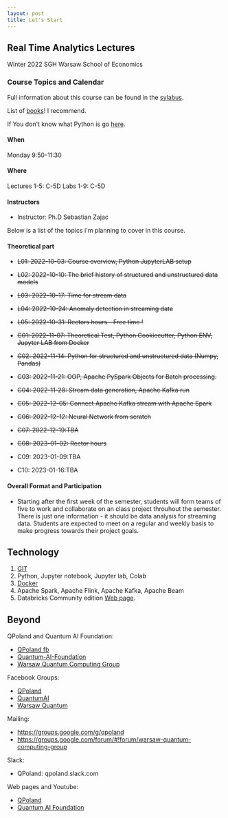 ```yaml
---
layout: post
title: Let's Start
---
```


## Real Time Analytics Lectures

Winter 2022
SGH Warsaw School of Economics


### Course Topics and Calendar

Full information about this course can be found in the [sylabus](/RealTimeEN/syllabus).

List of [books](/RealTimeEN/Books)! I recommend.

If You don't know what Python is go [here](/RealTimeEN/Python).

#### When
Monday 9:50-11:30

#### Where

Lectures 1-5: C-5D
Labs 1-9: C-5D

#### Instructors

- Instructor: Ph.D Sebastian Zajac


Below is a list of the topics i'm planning to cover in this course.
#### Theoretical part

- <del>L01: 2022-10-03: Course overview, Python JupyterLAB setup</del>
- <del>L02: 2022-10-10: The brief history of structured and unstructured data models</del>
- <del>L03: 2022-10-17: Time for stream data</del>
- <del>L04: 2022-10-24: Anomaly detection in streaming data</del>
- <del>L05: 2022-10-31: Rectors hours - Free time !</del>

- <del>C01: 2022-11-07: Theoretical Test, Python Cookiecutter, Python ENV, Jupyter LAB from Docker </del>
- <del>C02: 2022-11-14: Python for structured and unstructured data (Numpy, Pandas)</del>
- <del>C03: 2022-11-21: OOP, Apache PySpark Objects for Batch processing.</del> 
- <del>C04: 2022-11-28: Stream data generation, Apache Kafka run</del>
- <del>C05: 2022-12-05: Connect Apache Kafka stream with Apache Spark </del>
- <del>C06: 2022-12-12: Neural Network from scratch</del>
- <del>C07: 2022-12-19:TBA</del>
- <del>C08: 2023-01-02: Rector hours</del>
- C09: 2023-01-09:TBA
- C10: 2023-01-16:TBA



#### Overall Format and Participation

- Starting after the first week of the semester, students will form teams of five to work and collaborate on an class project throuhout the semester.
There is just one information - it should be data analysis for streaming data.
Students are expected to meet on a regular and weekly basis to make progress towards their project goals.


## Technology

1. [GIT](https://sebkaz-teaching.github.io/RealTimeEN/GIT/)
2. Python, Jupyter notebook, Jupyter lab, Colab
3. [Docker](https://sebkaz-teaching.github.io/RealTimeEN/Docker/)
4. Apache Spark, Apache Flink, Apache Kafka, Apache Beam
5. Databricks Community edition [Web page](https://community.cloud.databricks.com/login.html).


## Beyond

QPoland and Quantum AI Foundation:

- [QPoland fb](https://www.facebook.com/QPoland-110308580421373)
- [Quantum-AI-Foundation](https://www.facebook.com/Quantum-AI-Foundation-101363181408726)
- [Warsaw Quantum Computing Group](https://www.facebook.com/Warsaw-Quantum-Computing-Group-1936160966506139)

Facebook Groups:

- [QPoland](https://www.facebook.com/groups/qpoland)
- [QuantumAI](https://www.facebook.com/groups/quantumai)
- [Warsaw Quantum](https://www.facebook.com/groups/warsaw.quantum)

Mailing:
* https://groups.google.com/g/qpoland
* https://groups.google.com/forum/#!forum/warsaw-quantum-computing-group

Slack:
* QPoland: qpoland.slack.com

Web pages and Youtube:
* [QPoland](https://qworld.lu.lv/index.php/qpoland)
* [Quantum AI Foundation](https://www.youtube.com/channel/UCoQAyPU5KQEpMOMDUN0j3IQ/videos)
